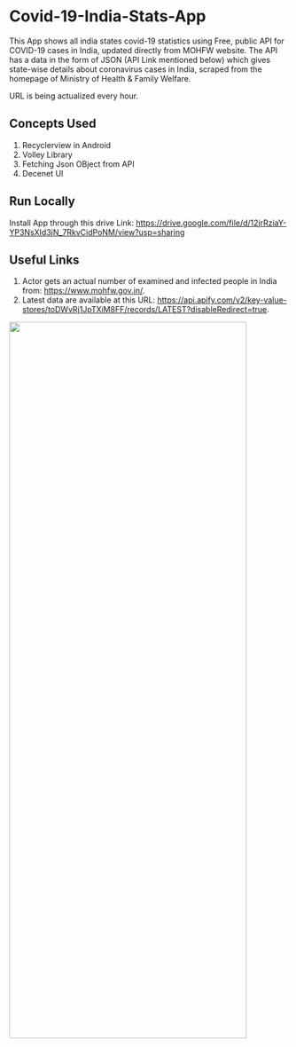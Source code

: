 # Covid-19-India-Stats-App

This App shows all india states covid-19 statistics using  Free, public API for COVID-19 cases in India, updated directly from MOHFW website. The API has a data in the form of JSON (API Link mentioned below) which gives state-wise details about coronavirus cases in India, scraped from the homepage of Ministry of Health & Family Welfare.

URL is being actualized every hour.

## Concepts Used

1. Recyclerview in Android
2. Volley Library
3. Fetching Json OBject from API
4. Decenet UI

## Run Locally
Install App through this drive Link: https://drive.google.com/file/d/12jrRziaY-YP3NsXId3jN_7RkvCidPoNM/view?usp=sharing

## Useful Links

1. Actor gets an actual number of examined and infected people in India from: https://www.mohfw.gov.in/.
2. Latest data are available at this URL: https://api.apify.com/v2/key-value-stores/toDWvRj1JpTXiM8FF/records/LATEST?disableRedirect=true.

<img src="https://user-images.githubusercontent.com/69664213/117403462-d78e2580-af25-11eb-92db-2bc16809a1bd.jpg" width="428" height="1292">
